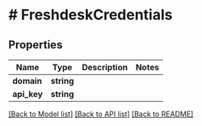 # # FreshdeskCredentials

## Properties

Name | Type | Description | Notes
------------ | ------------- | ------------- | -------------
**domain** | **string** |  |
**api_key** | **string** |  |

[[Back to Model list]](../../README.md#models) [[Back to API list]](../../README.md#endpoints) [[Back to README]](../../README.md)
